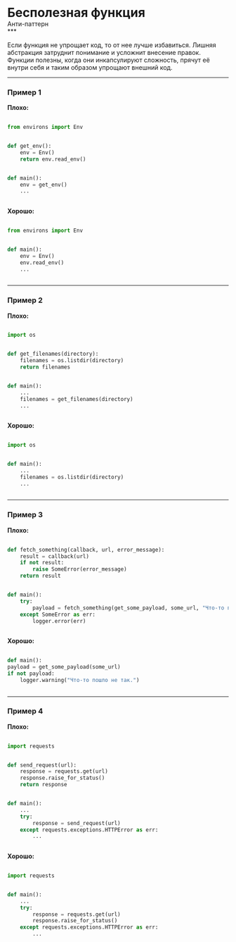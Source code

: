 
<div class="sticky-header">
  <div>
    <h1 style="margin: 0;">Бесполезная функция</h1>
    <p style="margin: 0;">Анти-паттерн</p>
  </div>
</div>
***

Если функция не упрощает код, то от нее лучше избавиться. Лишняя абстракция затруднит понимание и усложнит внесение правок. Функции полезны, когда они инкапсулируют сложность, прячут её внутри себя и таким образом упрощают внешний код.

***

### Пример 1


                                    **Плохо:**

                                    ```python
                                    from environs import Env


def get_env():
    env = Env()
    return env.read_env()


def main():
    env = get_env()
    ...
                                    ```


                                    **Хорошо:**

                                    ```python
                                    from environs import Env


def main():
    env = Env()
    env.read_env()
    ...
                                    ```

***

### Пример 2


                                    **Плохо:**

                                    ```python
                                    import os


def get_filenames(directory):
    filenames = os.listdir(directory)
    return filenames


def main():
    ...
    filenames = get_filenames(directory)
    ...
                                    ```


                                    **Хорошо:**

                                    ```python
                                    import os


def main():
    ...
    filenames = os.listdir(directory)
    ...
                                    ```

***

### Пример 3


                                    **Плохо:**

                                    ```python
                                    def fetch_something(callback, url, error_message):
    result = callback(url)
    if not result:
        raise SomeError(error_message)
    return result


def main():
    try:
        payload = fetch_something(get_some_payload, some_url, "Что-то пошло не так.")
    except SomeError as err:
        logger.error(err)
                                    ```


                                **Хорошо:**

                                ```python
                                def main():
payload = get_some_payload(some_url)
if not payload:
    logger.warning("Что-то пошло не так.")
                                ```

***

### Пример 4


                                    **Плохо:**

                                    ```python
                                    import requests


def send_request(url):
    response = requests.get(url)
    response.raise_for_status()
    return response


def main():
    ...
    try:
        response = send_request(url)
    except requests.exceptions.HTTPError as err:
        ...
                                    ```


                                    **Хорошо:**

                                    ```python
                                    import requests


def main():
    ...
    try:
        response = requests.get(url)
        response.raise_for_status()
    except requests.exceptions.HTTPError as err:
        ...
                                    ```


